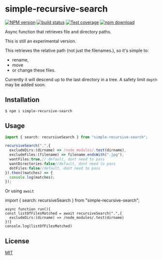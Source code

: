 # simple-recursive-search

[![NPM version][npm-image]][npm-url]
[![build status][ci-image]][ci-url]
[![Test coverage][codecov-image]][codecov-url]
[![npm download][download-image]][download-url]

Async function that retrieves file and directory paths.

This is still an experimental version.

This retrieves the relative path (not just the filenames.), so it's simple to:

* rename,
*  move
*  or change these files.

Currently it will descend up to the last directory in a tree. A safety limit `depth` may be added soon.

## Installation

`$ npm i simple-recursive-search`

## Usage

```typescript
import { search: recursiveSearch } from "simple-recursive-search";

recursiveSearch(".",{
  excludeDirs:(dirname) => /node_modules/.test(dirname),
  excludeFiles:(filename) => filename.endsWith(".jpg"),
  wantFiles:true,// default, dont need to pass
  wantDirectories:false//default, dont need to pass
  dotFiles:false//default, dont need to pass
}).then((matches) => {
  console.log(matches);
});

```

Or using `await`

import { search: recursiveSearch } from "simple-recursive-search";
```
async function run(){
const listOfFilesMatched = await recursiveSearch(".",{
  excludeDirs:(dirname) => /node_modules/.test(dirname)
})}
console.log(listOfFilesMatched)
```

## License

[MIT](./LICENSE)

[npm-image]: https://img.shields.io/npm/v/simple-recursive-search.svg
[npm-url]: https://www.npmjs.com/package/simple-recursive-search
[ci-image]: https://github.com/santimirandarp/simple-recursive-search/workflows/Node.js%20CI/badge.svg?branch=master
[ci-url]: https://github.com/santimirandarp/simple-recursive-search/actions?query=workflow%3A%22Node.js+CI%22
[codecov-image]: https://img.shields.io/codecov/c/github/santimirandarp/simple-recursive-search.svg
[codecov-url]: https://codecov.io/gh/santimirandarp/simple-recursive-search
[download-image]: https://img.shields.io/npm/dm/simple-recursive-search.svg
[download-url]: https://www.npmjs.com/package/simple-recursive-search
